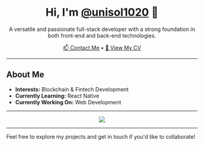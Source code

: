 <h1 align="center">Hi, I'm <a href="https://github.com/unisol1020">@unisol1020</a> 👋</h1>

<p align="center">
  A versatile and passionate full-stack developer with a strong foundation in both front-end and back-end technologies.
</p>

<p align="center">
  <a href="mailto:unisol1020@icloud.com">📫 Contact Me</a> •
  <a href="https://unisol-cv.vercel.app">💼 View My CV</a>
</p>

---

## About Me

- **Interests:** Blockchain & Fintech Development
- **Currently Learning:** React Native
- **Currently Working On:** Web Development

---

<p align="center">
  <a href="https://skillicons.dev">
    <img src="https://skillicons.dev/icons?i=javascript,typescript,nodejs,nest,elysia,react,nextjs,angular,tailwind,postgresql,redis,docker,vite,webpack,bun" />
  </a>
</p>

---

Feel free to explore my projects and get in touch if you'd like to collaborate!

